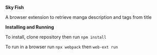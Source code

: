 **Sky Fish**

A browser extension to retrieve manga description and tags from title

**Installing and Running**

To install, clone repository then run `npm install`

To run in a browser run `npx webpack` then `web-ext run`
